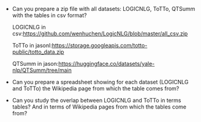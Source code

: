 - Can you prepare a zip file with all datasets: LOGICNLG, ToTTo, QTSumm with the tables in csv format?

  LOGICNLG in csv:https://github.com/wenhuchen/LogicNLG/blob/master/all_csv.zip
  
  ToTTo in jasonl:https://storage.googleapis.com/totto-public/totto_data.zip
 
  QTSumm in jason:https://huggingface.co/datasets/yale-nlp/QTSumm/tree/main


- Can you prepare a spreadsheet showing for each dataset (LOGICNLG and ToTTo) the Wikipedia page from which the table comes from?


- Can you study the overlap between LOGICNLG and ToTTo in terms tables? And in terms of Wikipedia pages from which the tables come from?
